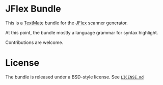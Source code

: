 JFlex Bundle
=============

This is a [TextMate](https://github.com/textmate/textmate) bundle for the 
[JFlex](http://jflex.de) scanner generator.

At this point, the bundle mostly a language grammar for syntax highlight.

Contributions are welcome.


License
=======

The bundle is released under a BSD-style license. See [`LICENSE.md`](LICENSE.md)
